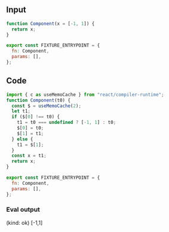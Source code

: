 
## Input

```javascript
function Component(x = [-1, 1]) {
  return x;
}

export const FIXTURE_ENTRYPOINT = {
  fn: Component,
  params: [],
};

```

## Code

```javascript
import { c as useMemoCache } from "react/compiler-runtime";
function Component(t0) {
  const $ = useMemoCache(2);
  let t1;
  if ($[0] !== t0) {
    t1 = t0 === undefined ? [-1, 1] : t0;
    $[0] = t0;
    $[1] = t1;
  } else {
    t1 = $[1];
  }
  const x = t1;
  return x;
}

export const FIXTURE_ENTRYPOINT = {
  fn: Component,
  params: [],
};

```
      
### Eval output
(kind: ok) [-1,1]